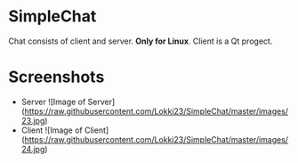 # SimpleChat

 Chat consists of client and server. **Only for Linux**. Client is a Qt progect.
 
# Screenshots
* Server
![Image of Server]
(https://raw.githubusercontent.com/Lokki23/SimpleChat/master/images/23.jpg)
* Client
![Image of Client]
(https://raw.githubusercontent.com/Lokki23/SimpleChat/master/images/24.jpg)

